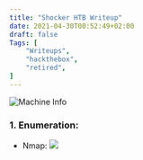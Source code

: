```yaml
---
title: "Shocker HTB Writeup"
date: 2021-04-30T00:52:49+02:00
draft: false
Tags: [
    "Writeups",
    "hackthebox",
    "retired",
]
---
```

![Machine Info](/images/shocker/1.png)

### 1. Enumeration:
* Nmap:
![](/images/shocker/2.png)
